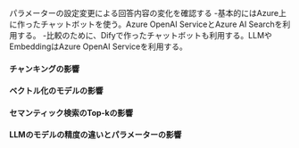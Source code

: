 パラメーターの設定変更による回答内容の変化を確認する
-基本的にはAzure上に作ったチャットボットを使う。Azure OpenAI ServiceとAzure AI Searchを利用する。
-比較のために、Difyで作ったチャットボットも利用する。LLMやEmbeddingはAzure OpenAI Serviceを利用する。

#### チャンキングの影響
#### ベクトル化のモデルの影響
#### セマンティック検索のTop-kの影響
#### LLMのモデルの精度の違いとパラメーターの影響





